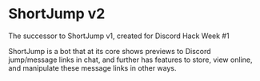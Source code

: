 # ShortJump v2
The successor to ShortJump v1, created for Discord Hack Week #1

ShortJump is a bot that at its core shows previews to Discord jump/message links in chat, and further has features to store, view online, and manipulate these message links in other ways.